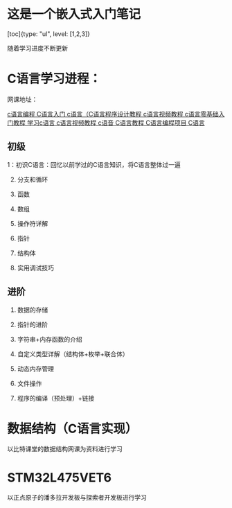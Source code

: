 # 这是一个嵌入式入门笔记

[toc]{type: "ul", level: [1,2,3]}

随着学习进度不断更新

# C语言学习进程：


网课地址：

[c语言编程 C语言入门 c语言（C语言程序设计教程 c语言视频教程 c语言零基础入门教程 学习c语言 c语言视频教程 c语音 C语言教程 C语言编程项目 C语言](https://www.bilibili.com/video/BV1q54y1q79w/?p=81&share_source=copy_web&vd_source=fd049f4c32ec0ad887e1ce34bb1a78f3)

## 初级

1：初识C语言：回忆以前学过的C语言知识，将C语言整体过一遍

2. 分支和循环

3. 函数

4. 数组

5. 操作符详解

6. 指针

7. 结构体

8. 实用调试技巧


## 进阶

1. 数据的存储

2. 指针的进阶

3. 字符串+内存函数的介绍

4. 自定义类型详解（结构体+枚举+联合体）

5. 动态内存管理

6. 文件操作

7. 程序的编译（预处理）+链接


# 数据结构（C语言实现）

以比特课堂的数据结构网课为资料进行学习




# STM32L475VET6

以正点原子的潘多拉开发板与探索者开发板进行学习




















